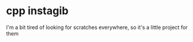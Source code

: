 # cpp instagib  
I'm a bit tired of looking for scratches everywhere, so it's a little project for them